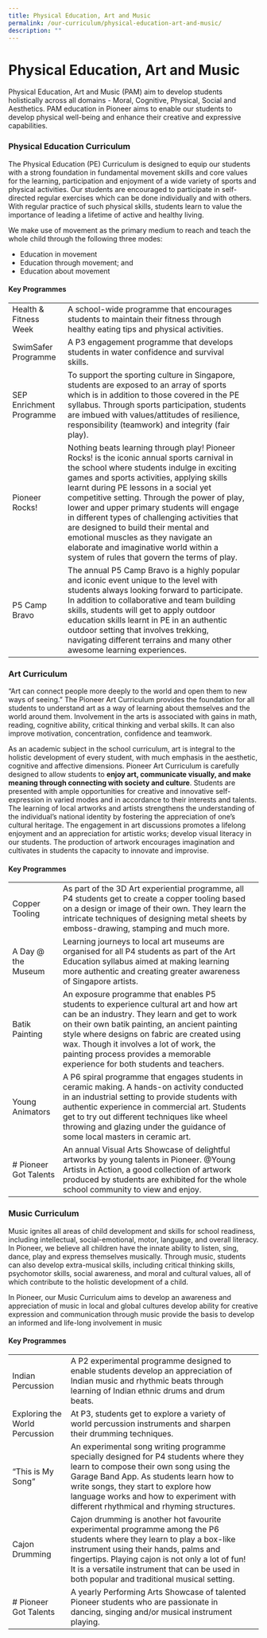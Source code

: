 ```yaml
---
title: Physical Education, Art and Music
permalink: /our-curriculum/physical-education-art-and-music/
description: ""
---
```

# Physical Education, Art and Music

Physical Education, Art and Music (PAM) aim to develop students holistically across all domains - Moral, Cognitive, Physical, Social and Aesthetics.  PAM education in Pioneer aims to enable our students to develop physical well-being and enhance their creative and expressive capabilities.

### Physical Education Curriculum

The Physical Education (PE) Curriculum is designed to equip our students with a strong foundation in fundamental movement skills and core values for the learning, participation and enjoyment of a wide variety of sports and physical activities.  Our students are encouraged to participate in self-directed regular exercises which can be done individually and with others.  With regular practice of such physical skills, students learn to value the importance of leading a lifetime of active and healthy living.  
 
We make use of movement as the primary medium to reach and teach the whole child through the following three modes:
 
* Education in movement
* Education through movement; and
* Education about movement

#### Key Programmes

|                          |                                                                                                                                                                                                                                                                                                                                                                                                                                                                                                                                                     |   |
|--------------------------|-----------------------------------------------------------------------------------------------------------------------------------------------------------------------------------------------------------------------------------------------------------------------------------------------------------------------------------------------------------------------------------------------------------------------------------------------------------------------------------------------------------------------------------------------------|---|
| Health & Fitness Week    | A school-wide programme that encourages students to maintain their fitness through healthy eating tips and physical activities.                                                                                                                                                                                                                                                                                                                                                                                                                     |   |
| SwimSafer Programme      | A P3 engagement programme that develops students in water confidence and survival skills.                                                                                                                                                                                                                                                                                                                                                                                                                                                           |   |
| SEP Enrichment Programme | To support the sporting culture in Singapore, students are exposed to an array of sports which is in addition to those covered in the PE syllabus. Through sports participation, students are imbued with values/attitudes of resilience, responsibility (teamwork) and integrity (fair play).                                                                                                                                                                                                                                                      |   |
| Pioneer Rocks!           | Nothing beats learning through play! Pioneer Rocks! is the iconic annual sports carnival in the school where students indulge in exciting games and sports activities, applying skills learnt during PE lessons in a social yet competitive setting. Through the power of play, lower and upper primary students will engage in different types of challenging activities that are designed to build their mental and emotional muscles as they navigate an elaborate and imaginative world within a system of rules that govern the terms of play. |   |
| P5 Camp Bravo            | The annual P5 Camp Bravo is a highly popular and iconic event unique to the level with students always looking forward to participate. In addition to collaborative and team building skills, students will get to apply outdoor education skills learnt in PE in an authentic outdoor setting that involves trekking, navigating different terrains and many other awesome learning experiences.                                                                                                                                                   |   |

### Art Curriculum

“Art can connect people more deeply to the world and open them to new ways of seeing.” The Pioneer Art Curriculum provides the foundation for all students to understand art as a way of learning about themselves and the world around them.  Involvement in the arts is associated with gains in math, reading, cognitive ability, critical thinking and verbal skills.  It can also improve motivation, concentration, confidence and teamwork.

As an academic subject in the school curriculum, art is integral to the holistic development of every student, with much emphasis in the aesthetic, cognitive and affective dimensions. Pioneer Art Curriculum is carefully designed to allow students to **enjoy art, communicate visually, and make meaning through connecting with society and culture**. Students are presented with ample opportunities for creative and innovative self-expression in varied modes and in accordance to their interests and talents. The learning of local artworks and artists strengthens the understanding of the individual’s national identity by fostering the appreciation of one’s cultural heritage. The engagement in art discussions promotes a lifelong enjoyment and an appreciation for artistic works; develop visual literacy in our students. The production of artwork encourages imagination and cultivates in students the capacity to innovate and improvise.

#### Key Programmes

|                       |                                                                                                                                                                                                                                                                                                                                                                   |   |
|-----------------------|-------------------------------------------------------------------------------------------------------------------------------------------------------------------------------------------------------------------------------------------------------------------------------------------------------------------------------------------------------------------|---|
| Copper Tooling        | As part of the 3D Art experiential programme, all P4 students get to create a copper tooling based on a design or image of their own. They learn the intricate techniques of designing metal sheets by emboss-drawing, stamping and much more.                                                                                                                    |   |
| A Day @ the Museum    | Learning journeys to local art museums are organised for all P4 students as part of the Art Education syllabus aimed at making learning more authentic and creating greater awareness of Singapore artists.                                                                                                                                                       |   |
| Batik Painting        | An exposure programme that enables P5 students to experience cultural art and how art can be an industry. They learn and get to work on their own batik painting, an ancient painting style where designs on fabric are created using wax. Though it involves a lot of work, the painting process provides a memorable experience for both students and teachers. |   |
| Young Animators       | A P6 spiral programme that engages students in ceramic making. A hands-on activity conducted in an industrial setting to provide students with authentic experience in commercial art. Students get to try out different techniques like wheel throwing and glazing under the guidance of some local masters in ceramic art.                                      |   |
| # Pioneer Got Talents | An annual Visual Arts Showcase of delightful artworks by young talents in Pioneer. @Young Artists in Action, a good collection of artwork produced by students are exhibited for the whole school community to view and enjoy.                                                                                                                                    |   |


### Music Curriculum

Music ignites all areas of child development and skills for school readiness, including intellectual, social-emotional, motor, language, and overall literacy.  In Pioneer, we believe all children have the innate ability to listen, sing, dance, play and express themselves musically. Through music, students can also develop extra-musical skills, including critical thinking skills, psychomotor skills, social awareness, and moral and cultural values, all of which contribute to the holistic development of a child.

In Pioneer, our Music Curriculum aims to 
develop an awareness and appreciation of music in local and global cultures
develop ability for creative expression and communication through music
provide the basis to develop an informed and life-long involvement in music

#### Key Programmes

|                                |                                                                                                                                                                                                                                                                                                                     |   |
|--------------------------------|---------------------------------------------------------------------------------------------------------------------------------------------------------------------------------------------------------------------------------------------------------------------------------------------------------------------|---|
| Indian Percussion              | A P2 experimental programme designed to enable students develop an appreciation of Indian music and rhythmic beats through learning of Indian ethnic drums and drum beats.                                                                                                                                          |   |
| Exploring the World Percussion | At P3, students get to explore a variety of world percussion instruments and sharpen their drumming techniques.                                                                                                                                                                                                     |   |
| “This is My Song”              | An experimental song writing programme specially designed for P4 students where they learn to compose their own song using the Garage Band App. As students learn how to write songs, they start to explore how language works and how to experiment with different rhythmical and rhyming structures.              |   |
| Cajon Drumming                 | Cajon drumming is another hot favourite experimental programme among the P6 students where they learn to play a box-like instrument using their hands, palms and fingertips. Playing cajon is not only a lot of fun! It is a versatile instrument that can be used in both popular and traditional musical setting. |   |
| # Pioneer Got Talents          | A yearly Performing Arts Showcase of talented Pioneer students who are passionate in dancing, singing and/or musical instrument playing.                                                                                                                                                                            |   |